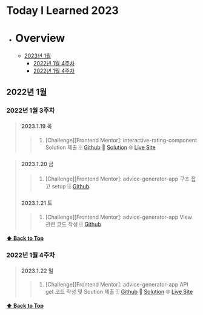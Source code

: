 # Today I Learned 2023

- # Overview
  - [2023년 1월](#2023년-1월)
    - [2022년 1월 4주차](#2022년-1월-3주차)
    - [2022년 1월 4주차](#2022년-1월-4주차)
 
## 2022년 1월

### 2022년 1월 3주차

> #### 2023.1.19 목
>
> > 1. [Challenge][Frontend Mentor]: interactive-rating-component Solution 제출 🗄️ [Github](https://github.com/PhilosopherProgrammer/interactive-rating-component) 🔮 [Solution](https://www.frontendmentor.io/solutions/interactive-rating-component-FhgSymMR15) 🌐 [Live Site](https://philosopherprogrammer.github.io/interactive-rating-component/) 

>
> #### 2023.1.20 금
>
> > 1. [Challenge][Frontend Mentor]: advice-generator-app 구조 잡고 setup 🗄️ [Github](https://github.com/PhilosopherProgrammer/advice-generator-app)
>
> #### 2023.1.21 토
>
> > 1. [Challenge][Frontend Mentor]: advice-generator-app View 관련 코드 작성 🗄️ [Github](https://github.com/PhilosopherProgrammer/advice-generator-app)
>


**[⬆ Back to Top](#overview)**

### 2022년 1월 4주차

> #### 2023.1.22 일
>
> > 1. [Challenge][Frontend Mentor]: advice-generator-app API get 코드 작성 및 Soution 제출 🗄️ [Github](https://github.com/PhilosopherProgrammer/advice-generator-app) 🔮 [Solution](https://www.frontendmentor.io/solutions/advice-generator-app-Y8qRN81VYG) 🌐 [Live Site](https://philosopherprogrammer.github.io/advice-generator-app/)
>

**[⬆ Back to Top](#overview)**
